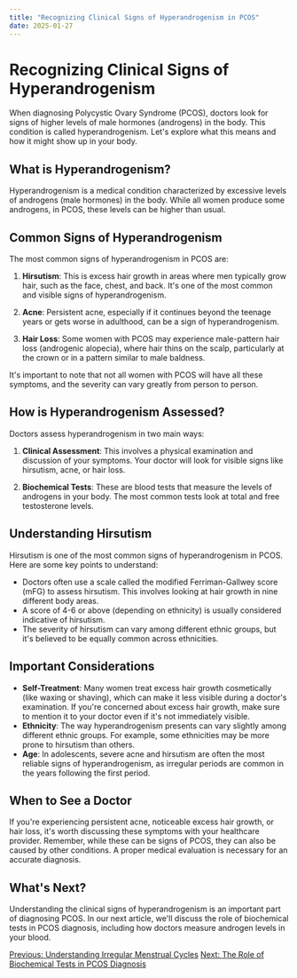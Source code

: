 ```yaml
---
title: "Recognizing Clinical Signs of Hyperandrogenism in PCOS"
date: 2025-01-27
---
```


# Recognizing Clinical Signs of Hyperandrogenism

When diagnosing Polycystic Ovary Syndrome (PCOS), doctors look for signs of higher levels of male hormones (androgens) in the body. This condition is called hyperandrogenism. Let's explore what this means and how it might show up in your body.

## What is Hyperandrogenism?

Hyperandrogenism is a medical condition characterized by excessive levels of androgens (male hormones) in the body. While all women produce some androgens, in PCOS, these levels can be higher than usual.

## Common Signs of Hyperandrogenism

The most common signs of hyperandrogenism in PCOS are:

1. **Hirsutism**: This is excess hair growth in areas where men typically grow hair, such as the face, chest, and back. It's one of the most common and visible signs of hyperandrogenism.

2. **Acne**: Persistent acne, especially if it continues beyond the teenage years or gets worse in adulthood, can be a sign of hyperandrogenism.

3. **Hair Loss**: Some women with PCOS may experience male-pattern hair loss (androgenic alopecia), where hair thins on the scalp, particularly at the crown or in a pattern similar to male baldness.

It's important to note that not all women with PCOS will have all these symptoms, and the severity can vary greatly from person to person.

## How is Hyperandrogenism Assessed?

Doctors assess hyperandrogenism in two main ways:

1. **Clinical Assessment**: This involves a physical examination and discussion of your symptoms. Your doctor will look for visible signs like hirsutism, acne, or hair loss.

2. **Biochemical Tests**: These are blood tests that measure the levels of androgens in your body. The most common tests look at total and free testosterone levels.

## Understanding Hirsutism

Hirsutism is one of the most common signs of hyperandrogenism in PCOS. Here are some key points to understand:

- Doctors often use a scale called the modified Ferriman-Gallwey score (mFG) to assess hirsutism. This involves looking at hair growth in nine different body areas.
- A score of 4-6 or above (depending on ethnicity) is usually considered indicative of hirsutism.
- The severity of hirsutism can vary among different ethnic groups, but it's believed to be equally common across ethnicities.

## Important Considerations

- **Self-Treatment**: Many women treat excess hair growth cosmetically (like waxing or shaving), which can make it less visible during a doctor's examination. If you're concerned about excess hair growth, make sure to mention it to your doctor even if it's not immediately visible.
- **Ethnicity**: The way hyperandrogenism presents can vary slightly among different ethnic groups. For example, some ethnicities may be more prone to hirsutism than others.
- **Age**: In adolescents, severe acne and hirsutism are often the most reliable signs of hyperandrogenism, as irregular periods are common in the years following the first period.

## When to See a Doctor

If you're experiencing persistent acne, noticeable excess hair growth, or hair loss, it's worth discussing these symptoms with your healthcare provider. Remember, while these can be signs of PCOS, they can also be caused by other conditions. A proper medical evaluation is necessary for an accurate diagnosis.

## What's Next?

Understanding the clinical signs of hyperandrogenism is an important part of diagnosing PCOS. In our next article, we'll discuss the role of biochemical tests in PCOS diagnosis, including how doctors measure androgen levels in your blood.

[Previous: Understanding Irregular Menstrual Cycles](irregular-menstrual-cycles)
[Next: The Role of Biochemical Tests in PCOS Diagnosis](biochemical-tests-pcos)
